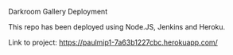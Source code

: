 Darkroom Gallery Deployment

This repo has been deployed using Node.JS, Jenkins and Heroku. 

Link to project: https://paulmip1-7a63b1227cbc.herokuapp.com/
